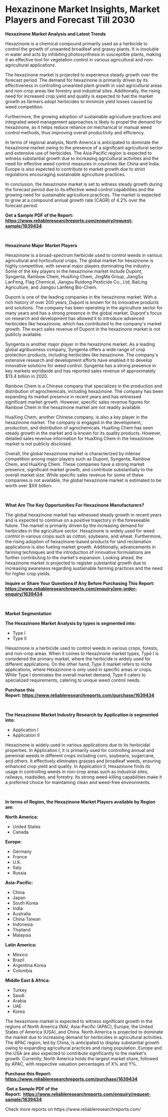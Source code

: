 <p><h1>Hexazinone Market Insights, Market Players and Forecast Till 2030</h1></p><p><strong>Hexazinone Market Analysis and Latest Trends</strong></p>
<p><p>Hexazinone is a chemical compound primarily used as a herbicide to control the growth of unwanted broadleaf and grassy plants. It is insoluble in water and acts by inhibiting photosynthesis in susceptible plants, making it an effective tool for vegetation control in various agricultural and non-agricultural applications.</p><p>The hexazinone market is projected to experience steady growth over the forecast period. The demand for hexazinone is primarily driven by its effectiveness in controlling unwanted plant growth in vast agricultural areas and non-crop areas like forestry and industrial sites. Additionally, the rising need for increased crop yield and quality is expected to fuel the market growth as farmers adopt herbicides to minimize yield losses caused by weed competition.</p><p>Furthermore, the growing adoption of sustainable agriculture practices and integrated weed management approaches is likely to propel the demand for hexazinone, as it helps reduce reliance on mechanical or manual weed control methods, thus improving overall productivity and efficiency.</p><p>In terms of regional analysis, North America is anticipated to dominate the hexazinone market owing to the presence of a significant agricultural sector and extensive use of herbicides. The Asia Pacific region is expected to witness substantial growth due to increasing agricultural activities and the need for effective weed control measures in countries like China and India. Europe is also expected to contribute to market growth due to strict regulations encouraging sustainable agriculture practices.</p><p>In conclusion, the hexazinone market is set to witness steady growth during the forecast period due to its effective weed control capabilities and the growing need for sustainable agriculture practices. The market is expected to grow at a compound annual growth rate (CAGR) of 4.2% over the forecast period.</p></p>
<p><strong>Get a Sample PDF of the Report:&nbsp; <a href="https://www.reliableresearchreports.com/enquiry/request-sample/1639434">https://www.reliableresearchreports.com/enquiry/request-sample/1639434</a></strong></p>
<p>&nbsp;</p>
<p><strong>Hexazinone Major Market Players</strong></p>
<p><p>Hexazinone is a broad-spectrum herbicide used to control weeds in various agricultural and horticultural crops. The global market for hexazinone is highly competitive, with several major players dominating the industry. Some of the key players in the hexazinone market include Dupont, Syngenta, Rainbow Chem, HuaXing Chem, JingMa Group, JiangSu LanFeng, Flag Chemical, Jiangsu Ruidong Pesticide Co., Ltd, BaiLing Agriculture, and Jiangsu Lanfeng Bio-Chem.</p><p>Dupont is one of the leading companies in the hexazinone market. With a rich history of over 200 years, Dupont is known for its innovative products and solutions. The company has been operating in the agriculture sector for many years and has a strong presence in the global market. Dupont's focus on research and development has allowed it to introduce advanced herbicides like hexazinone, which has contributed to the company's market growth. The exact sales revenue of Dupont in the hexazinone market is not publicly available.</p><p>Syngenta is another major player in the hexazinone market. As a leading global agribusiness company, Syngenta offers a wide range of crop protection products, including herbicides like hexazinone. The company's extensive research and development efforts have enabled it to develop innovative solutions for weed control. Syngenta has a strong presence in key markets worldwide and has reported sales revenue of approximately $13.4 billion in 2020.</p><p>Rainbow Chem is a Chinese company that specializes in the production and distribution of agrochemicals, including hexazinone. The company has been expanding its market presence in recent years and has witnessed significant market growth. However, specific sales revenue figures for Rainbow Chem in the hexazinone market are not readily available.</p><p>HuaXing Chem, another Chinese company, is also a key player in the hexazinone market. The company is engaged in the development, production, and distribution of agrochemicals. HuaXing Chem has seen steady growth in the market and is known for its quality products. However, detailed sales revenue information for HuaXing Chem in the hexazinone market is not publicly disclosed.</p><p>Overall, the global hexazinone market is characterized by intense competition among major players such as Dupont, Syngenta, Rainbow Chem, and HuaXing Chem. These companies have a strong market presence, significant market growth, and contribute substantially to the overall market size. While specific sales revenue for some of these companies is not available, the global hexazinone market is estimated to be worth over $XX billion.</p></p>
<p>&nbsp;</p>
<p><strong>What Are The Key Opportunities For Hexazinone Manufacturers?</strong></p>
<p><p>The global hexazinone market has witnessed steady growth in recent years and is expected to continue on a positive trajectory in the foreseeable future. The market is primarily driven by the increasing demand for herbicides in the agriculture sector. Hexazinone is widely used for weed control in various crops such as cotton, soybeans, and wheat. Furthermore, the rising adoption of hexazinone-based products for land reclamation applications is also fueling market growth. Additionally, advancements in farming techniques and the introduction of innovative formulations are further contributing to the market's expansion. Looking ahead, the hexazinone market is projected to register substantial growth due to increasing awareness regarding sustainable farming practices and the need for higher crop yields.</p></p>
<p><strong>Inquire or Share Your Questions If Any Before Purchasing This Report: <a href="https://www.reliableresearchreports.com/enquiry/pre-order-enquiry/1639434">https://www.reliableresearchreports.com/enquiry/pre-order-enquiry/1639434</a></strong></p>
<p>&nbsp;</p>
<p><strong>Market Segmentation</strong></p>
<p><strong>The Hexazinone Market Analysis by types is segmented into:</strong></p>
<p><ul><li>Type I</li><li>Type II</li></ul></p>
<p><p>Hexazinone is a herbicide used to control weeds in various crops, forests, and non-crop areas. When it comes to Hexazinone market types, Type I is considered the primary market, where the herbicide is widely used for different applications. On the other hand, Type II market refers to niche applications, where Hexazinone is only used in specific areas or crops. While Type I dominates the overall market demand, Type II caters to specialized requirements, catering to unique weed control needs.</p></p>
<p><strong>Purchase this Report:&nbsp;<a href="https://www.reliableresearchreports.com/purchase/1639434">https://www.reliableresearchreports.com/purchase/1639434</a></strong></p>
<p>&nbsp;</p>
<p><strong>The Hexazinone Market Industry Research by Application is segmented into:</strong></p>
<p><ul><li>Application I</li><li>Application II</li></ul></p>
<p><p>Hexazinone is widely used in various applications due to its herbicidal properties. In Application I, it is primarily used for controlling annual and perennial weeds in different crops including corn, soybeans, sugarcane, and others. It effectively eliminates grasses and broadleaf weeds, ensuring enhanced crop yield and quality. In Application II, Hexazinone finds its usage in controlling weeds in non-crop areas such as industrial sites, railways, roadsides, and forestry. Its strong weed-killing capabilities make it a preferred choice for maintaining clean and weed-free environments.</p></p>
<p>&nbsp;</p>
<p><strong>In terms of Region, the Hexazinone Market Players available by Region are:</strong></p>
<p>
    <p> <strong> North America: </strong>
        <ul>
            <li>United States</li>
            <li>Canada</li>
        </ul>
        </p> 
    <p> <strong> Europe: </strong>
        <ul>
            <li>Germany</li>
            <li>France</li>
            <li>U.K.</li>
            <li>Italy</li>
            <li>Russia</li>
        </ul>
        </p> 
    <p> <strong> Asia-Pacific: </strong>
        <ul>
            <li>China</li>
            <li>Japan</li>
            <li>South Korea</li>
            <li>India</li>
            <li>Australia</li>
            <li>China Taiwan</li>
            <li>Indonesia</li>
            <li>Thailand</li>
            <li>Malaysia</li>
        </ul>
        </p> 
    <p> <strong> Latin America: </strong>
        <ul>
            <li>Mexico</li>
            <li>Brazil</li>
            <li>Argentina Korea</li>
            <li>Colombia</li>
        </ul>
        </p> 
    <p> <strong> Middle East & Africa: </strong>
        <ul>
            <li>Turkey</li>
            <li>Saudi</li>
            <li>Arabia</li>
            <li>UAE</li>
            <li>Korea</li>
        </ul>
    </p>
    </p>
<p><p>The hexazinone market is expected to witness significant growth in the regions of North America (NA), Asia-Pacific (APAC), Europe, the United States of America (USA), and China. North America is projected to dominate the market due to increasing demand for herbicides in agricultural activities. The APAC region, led by China, is anticipated to display substantial growth owing to expanding agricultural practices and rising population. Europe and the USA are also expected to contribute significantly to the market's growth. Currently, North America holds the largest market share, followed by APAC, with respective valuation percentages of X% and Y%.</p></p>
<p><strong>Purchase this Report: <a href="https://www.reliableresearchreports.com/purchase/1639434">https://www.reliableresearchreports.com/purchase/1639434</a></strong></p>
<p>&nbsp;<strong>Get a Sample PDF of the Report:&nbsp;&nbsp;<a href="https://www.reliableresearchreports.com/enquiry/request-sample/1639434">https://www.reliableresearchreports.com/enquiry/request-sample/1639434</a></strong></p>
<p><strong></strong></p>
<p>Check more reports on https://www.reliableresearchreports.com/</p>